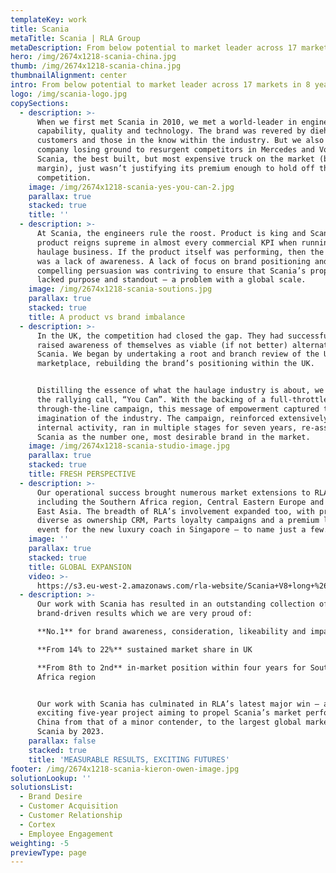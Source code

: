 ```yaml
---
templateKey: work
title: Scania
metaTitle: Scania | RLA Group
metaDescription: From below potential to market leader across 17 markets in 8 years
hero: /img/2674x1218-scania-china.jpg
thumb: /img/2674x1218-scania-china.jpg
thumbnailAlignment: center
intro: From below potential to market leader across 17 markets in 8 years
logo: /img/scania-logo.jpg
copySections:
  - description: >-
      When we first met Scania in 2010, we met a world-leader in engineering
      capability, quality and technology. The brand was revered by diehard
      customers and those in the know within the industry. But we also met a
      company losing ground to resurgent competitors in Mercedes and Volvo.
      Scania, the best built, but most expensive truck on the market (by some
      margin), just wasn’t justifying its premium enough to hold off the
      competition.
    image: /img/2674x1218-scania-yes-you-can-2.jpg
    parallax: true
    stacked: true
    title: ''
  - description: >-
      At Scania, the engineers rule the roost. Product is king and Scania’s
      product reigns supreme in almost every commercial KPI when running a
      haulage business. If the product itself was performing, then the problem
      was a lack of awareness. A lack of focus on brand positioning and
      compelling persuasion was contriving to ensure that Scania’s proposition
      lacked purpose and standout – a problem with a global scale.
    image: /img/2674x1218-scania-soutions.jpg
    parallax: true
    stacked: true
    title: A product vs brand imbalance
  - description: >-
      In the UK, the competition had closed the gap. They had successfully
      raised awareness of themselves as viable (if not better) alternatives to
      Scania. We began by undertaking a root and branch review of the UK
      marketplace, rebuilding the brand’s positioning within the UK. 


      Distilling the essence of what the haulage industry is about, we launched
      the rallying call, “You Can”. With the backing of a full-throttle,
      through-the-line campaign, this message of empowerment captured the
      imagination of the industry. The campaign, reinforced extensively with
      internal activity, ran in multiple stages for seven years, re-asserting
      Scania as the number one, most desirable brand in the market.
    image: /img/2674x1218-scania-studio-image.jpg
    parallax: true
    stacked: true
    title: FRESH PERSPECTIVE
  - description: >-
      Our operational success brought numerous market extensions to RLA,
      including the Southern Africa region, Central Eastern Europe and South
      East Asia. The breadth of RLA’s involvement expanded too, with projects as
      diverse as ownership CRM, Parts loyalty campaigns and a premium launch
      event for the new luxury coach in Singapore – to name just a few.
    image: ''
    parallax: true
    stacked: true
    title: GLOBAL EXPANSION
    video: >-
      https://s3.eu-west-2.amazonaws.com/rla-website/Scania+V8+long+%26+wide+load+final+version.mp4
  - description: >-
      Our work with Scania has resulted in an outstanding collection of
      brand-driven results which we are very proud of:  

      **No.1** for brand awareness, consideration, likeability and impact.  

      **From 14% to 22%** sustained market share in UK  

      **From 8th to 2nd** in-market position within four years for Southern
      Africa region  


      Our work with Scania has culminated in RLA’s latest major win – a truly
      exciting five-year project aiming to propel Scania’s market performance in
      China from that of a minor contender, to the largest global market for
      Scania by 2023.
    parallax: false
    stacked: true
    title: 'MEASURABLE RESULTS, EXCITING FUTURES'
footer: /img/2674x1218-scania-kieron-owen-image.jpg
solutionLookup: ''
solutionsList:
  - Brand Desire
  - Customer Acquisition
  - Customer Relationship
  - Cortex
  - Employee Engagement
weighting: -5
previewType: page
---
```


